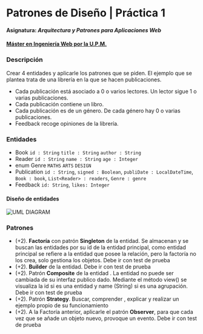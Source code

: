 # Patrones de Diseño | Práctica 1
#### Asignatura: *Arquitectura y Patrones para Aplicaciones Web*
#### [Máster en Ingeniería Web por la U.P.M.](http://miw.etsisi.upm.es)

### Descripción
Crear 4 entidades y aplicarle los patrones que se piden.
El ejemplo que se plantea trata de una librería en la que se hacen publicaciones.
* Cada publicación está asociado a 0 o varios lectores. Un lector sigue 1 o varias publicaciones.
* Cada publicación contiene un libro.
* Cada publicación es de un género. De cada género hay 0 o varias publicaciones.
* Feedback recoge opiniones de la librería.

### Entidades
* Book `id : String`  `title : String`  `author : String`
* Reader `id : String`  `name : String`  `age : Integer`
* enum Genre `MATHS`  `ARTS`  `DESIGN`
* Publication `id : String`, `signed : Boolean`, `publiDate : LocalDateTime`, `Book : book`,  `List<Reader> : readers`, `Genre : genre`
* Feedback `id: String`, `likes: Integer`
#### Diseño de entidades
![UML DIAGRAM](http://https://github.com/lelepompom/APAW.ECP1.SandraOrtega/blob/master/UML.png)

### Patrones
* (+2). **Factoría** con patrón **Singleton** de la entidad. Se almacenan y se buscan las entidades por su id de la entidad principal, como entidad principal se refiere a la entidad que posee la relación, pero la factoría no los crea, solo gestiona los objetos. Debe ir con test de prueba
* (+2). **Builder** de la entidad. Debe ir con test de prueba
* (+2). Patrón **Composite** de la entidad . La entidad no puede ser cambiada de su interfaz publico dado. Mediante el método view() se visualiza la id si es una entidad y name (String) si es una agrupación. Debe ir con test de prueba
* (+2). Patrón **Strategy**. Buscar, comprender , explicar y realizar un ejemplo propio de su funcionamiento
* (+2). A la Factoría anterior,  aplicarle el patrón **Observer**, para que cada vez que se añade un objeto nuevo, provoque un evento.  Debe ir con test de prueba


